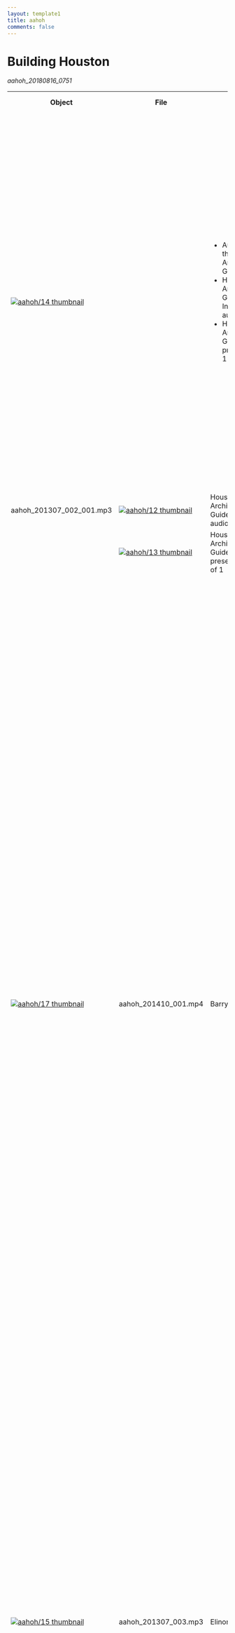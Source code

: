 ```yaml
---
layout: template1
title: aahoh
comments: false
---
```


# Building Houston
_aahoh_20180816_0751_

<table>
<tr>
<th>Object</th>
<th>File</th>
<th>Title</th>
<th>Alternate Title</th>
<th>Series Title</th>
<th>Creator</th>
<th>Contributor</th>
<th>Publisher</th>
<th>Date</th>
<th>Language</th>
<th>Description</th>
<th>Subject</th>
<th>Place</th>
<th>Time Period</th>
<th>Genre</th>
<th>Format</th>
<th>Type</th>
<th>Extent</th>
<th>Collection</th>
<th>Identifier</th>
<th>ArchivesSpace URI</th>
<th>Donor</th>
<th>Rights</th>
<th>Access Rights</th>
<th>Note</th>
</tr>
<tr>
<td><a href="http://digital.lib.uh.edu/collection/aahoh/item/14"><img src="http://digital.lib.uh.edu/contentdm/image/thumbnail/aahoh/14" alt="aahoh/14 thumbnail" /></a></td>
<td></td>
<td>
<ul>
<li>Authors of the Houston Architectural Guide</li>
<li>Houston Architecural Guide Interview audio, 1 of 1</li>
<li>Houston Architecture Guide presentation, 1 of 1</li>
</ul>
</td>
<td style="background-color: #e6e6e6"></td>
<td style="background-color: #e6e6e6"></td>
<td>
<ul>
<li>Fox, Stephen, 1950-</li>
<li>Moorhead, Gerald</li>
<li>Bradley, Barrie Scardino, 1945-</li>
<li>AIAH Houston</li>
<li>Minor, Craig</li>
<li>Bienvenue, Rusty</li>
</ul>
</td>
<td style="background-color: #e6e6e6"></td>
<td style="background-color: #e6e6e6"></td>
<td>2013-06-14</td>
<td>eng</td>
<td>AIA Houston's Executive Director Rusty Bienvenue hosts a conversation followed by a question and answer with the principal authors involved in publishing the 3rd Edition of the Houston Architectural Guide.</td>
<td>
<ul>
<li>Editing</li>
<li>Library materials--Digitization</li>
<li>Bookbinding</li>
<li>Photographs</li>
<li>Maps</li>
<li>Tours</li>
<li>Buildings--Texas</li>
<li>Buildings--England</li>
<li>History--Sources</li>
<li>Architectural guide mobile application</li>
<li>Missions of Espada, San Antonio</li>
<li>Research methods</li>
<li>Papademetriou, Peter C.</li>
<li>Society of Architectural Historians</li>
<li>Pevsner, Nikolaus, 1902-1983</li>
<li>Fox, Stephen, 1950-</li>
<li>Moorhead, Gerald</li>
<li>Bradley, Barrie Scardino, 1945-</li>
<li>Minor, Craig</li>
<li>Bienvenue, Rusty</li>
<li>Tempietto Zeni</li>
</ul>
</td>
<td style="background-color: #e6e6e6"></td>
<td style="background-color: #e6e6e6"></td>
<td>
<ul>
<li>interviews</li>
<li>presentation copies</li>
<li>interviews</li>
<li>presentation copies</li>
</ul>
</td>
<td style="background-color: #e6e6e6"></td>
<td>
<ul>
<li>Sound</li>
<li>Image</li>
<li>Sound</li>
<li>Image</li>
</ul>
</td>
<td style="background-color: #e6e6e6"></td>
<td>
<ul>
<li>William R. Jenkins Architecture and Art Library</li>
<li>Building Houston, An Oral History Project</li>
</ul>
</td>
<td>Authors_20130508</td>
<td style="background-color: #e6e6e6"></td>
<td style="background-color: #e6e6e6"></td>
<td>Educational use only, no other permissions given. Copyright to this resource is held by the content creator, author, artist or other entity, and is provided here for educational purposes only. It may not be reproduced or distributed in any format without written permission of the copyright owner. For more information please see UH Digital Library Fair Use policy on the UH Digital Library About page.</td>
<td style="background-color: #e6e6e6"></td>
<td style="background-color: #e6e6e6"></td>
</tr>
<tr>
<td>aahoh_201307_002_001.mp3</td>
<td><a href="http://digital.lib.uh.edu/collection/aahoh/item/14/show/12"><img src="http://digital.lib.uh.edu/contentdm/image/thumbnail/aahoh/12" alt="aahoh/12 thumbnail" /></a></td>
<td>Houston Architecural Guide Interview audio, 1 of 1</td>
<td style="background-color: #e6e6e6"></td>
<td style="background-color: #e6e6e6"></td>
<td style="background-color: #e6e6e6"></td>
<td style="background-color: #e6e6e6"></td>
<td style="background-color: #e6e6e6"></td>
<td style="background-color: #e6e6e6"></td>
<td style="background-color: #e6e6e6"></td>
<td style="background-color: #e6e6e6"></td>
<td style="background-color: #e6e6e6"></td>
<td style="background-color: #e6e6e6"></td>
<td style="background-color: #e6e6e6"></td>
<td>interviews</td>
<td style="background-color: #e6e6e6"></td>
<td>Sound</td>
<td style="background-color: #e6e6e6"></td>
<td style="background-color: #e6e6e6"></td>
<td style="background-color: #e6e6e6"></td>
<td style="background-color: #e6e6e6"></td>
<td style="background-color: #e6e6e6"></td>
<td style="background-color: #e6e6e6"></td>
<td style="background-color: #e6e6e6"></td>
<td style="background-color: #e6e6e6"></td>
</tr>
<tr>
<td></td>
<td><a href="http://digital.lib.uh.edu/collection/aahoh/item/14/show/13"><img src="http://digital.lib.uh.edu/contentdm/image/thumbnail/aahoh/13" alt="aahoh/13 thumbnail" /></a></td>
<td>Houston Architecture Guide presentation, 1 of 1</td>
<td style="background-color: #e6e6e6"></td>
<td style="background-color: #e6e6e6"></td>
<td style="background-color: #e6e6e6"></td>
<td style="background-color: #e6e6e6"></td>
<td style="background-color: #e6e6e6"></td>
<td style="background-color: #e6e6e6"></td>
<td style="background-color: #e6e6e6"></td>
<td style="background-color: #e6e6e6"></td>
<td style="background-color: #e6e6e6"></td>
<td style="background-color: #e6e6e6"></td>
<td style="background-color: #e6e6e6"></td>
<td>presentation copies</td>
<td style="background-color: #e6e6e6"></td>
<td>Image</td>
<td style="background-color: #e6e6e6"></td>
<td style="background-color: #e6e6e6"></td>
<td style="background-color: #e6e6e6"></td>
<td style="background-color: #e6e6e6"></td>
<td style="background-color: #e6e6e6"></td>
<td style="background-color: #e6e6e6"></td>
<td style="background-color: #e6e6e6"></td>
<td style="background-color: #e6e6e6"></td>
</tr>
<tr>
<td><a href="http://digital.lib.uh.edu/collection/aahoh/item/17"><img src="http://digital.lib.uh.edu/contentdm/image/thumbnail/aahoh/17" alt="aahoh/17 thumbnail" /></a></td>
<td>aahoh_201410_001.mp4</td>
<td>Barry Moore</td>
<td style="background-color: #e6e6e6"></td>
<td style="background-color: #e6e6e6"></td>
<td>
<ul>
<li>Moore, Barry, F.A.I.A.</li>
<li>Homeyer, Paul</li>
<li>AIAH Houston</li>
</ul>
</td>
<td style="background-color: #e6e6e6"></td>
<td style="background-color: #e6e6e6"></td>
<td>2014-07-04</td>
<td>eng</td>
<td>Paul Homeyer interviews Barry Moore, who discusses his career in Houston and his father, Harvin Moore.</td>
<td>
<ul>
<li>Historic preservation</li>
<li>Architecture</li>
<li>Kellum-Noble house</li>
<li>Rice Memorial Chapel</li>
<li>Education</li>
<li>Teaching</li>
<li>Moores School of Music Building</li>
<li>Hardcopy</li>
<li>InnerView Magazine</li>
<li>Houston Press</li>
<li>Houson Chronicle</li>
<li>The Orange Show</li>
<li>KIPP Public Charter Schools</li>
<li>Julia Ideson Building</li>
<li>Architecture Center</li>
<li>Houston Metropolitan Research Center</li>
<li>Moore, Harvin C., 1905-</li>
<li>Rice University. School of Architecture</li>
<li>Harris County Heritage Society</li>
<li>American Institute of Architecture</li>
<li>Peterson, Charles E. (Charles Emil), 1906-2004</li>
<li>Reeves, F. Blair, 1922-</li>
<li>Historic American Building Survey (San Francisco, Calif.)</li>
<li>Briscoe, Birdsall</li>
<li>Staub, John F., 1892-1981</li>
<li>Kamrath, Karl, 1911-1988</li>
<li>Mackie, Frederick J.</li>
<li>Rice University</li>
<li>Space Center Houston: University of Pennsylvania</li>
<li>University of California, Berkeley</li>
<li>Eckbo, Garrett</li>
<li>Barnstone, Howard</li>
<li>High School for the Performing and Visual Arts (Houston, Tex.)</li>
<li>Moores Opera Center</li>
<li>Mod, Anna</li>
<li>University of Texas Medical Branch at Galveston</li>
<li>Woodcock, David G.</li>
<li>Interior Design Association</li>
<li>Becnel, Veronica Nia Dorian (1949-1990)</li>
<li>Lloyd, Hermon</li>
<li>Lloyd & Morgan</li>
<li>Golemon, Albert</li>
<li>Barry Moore Architects</li>
<li>Denny Ray and Wines Associates</li>
<li>Ray and Hollington Architects: Denny, Ruth</li>
<li>Cavitt McKnight Weymouth Inc.</li>
<li>Cullen Performance Hall</li>
<li>Pleas Doyle Associates</li>
<li>The Mathes Group</li>
<li>Kreymer, Karol</li>
<li>Rose, Howard</li>
<li>Jennings, Richard</li>
<li>Sikes Jennings Kelly & Brewer</li>
<li>Crawford, Sam</li>
<li>Moore, Chris</li>
<li>Ortiz, Ruth</li>
<li>Furr, Jim</li>
<li>Jenninges, Sikesl Brewer, Ben</li>
</ul>
</td>
<td>
<ul>
<li>The Woodlands, Texas</li>
<li>Houston, Texas</li>
<li>Japan</li>
</ul>
</td>
<td style="background-color: #e6e6e6"></td>
<td>interviews</td>
<td style="background-color: #e6e6e6"></td>
<td>Moving Image</td>
<td style="background-color: #e6e6e6"></td>
<td>
<ul>
<li>William R. Jenkins Architecture and Art Library</li>
<li>Building Houston, An Oral History Project</li>
</ul>
</td>
<td>aahoh_201410_001</td>
<td style="background-color: #e6e6e6"></td>
<td style="background-color: #e6e6e6"></td>
<td>Educational use only, no other permissions given. Copyright to this resource is held by the content creator, author, artist or other entity, and is provided here for educational purposes only. It may not be reproduced or distributed in any format without written permission of the copyright owner. For more information please see UH Digital Library Fair Use policy on the UH Digital Library About page.</td>
<td style="background-color: #e6e6e6"></td>
<td style="background-color: #e6e6e6"></td>
</tr>
<tr>
<td><a href="http://digital.lib.uh.edu/collection/aahoh/item/15"><img src="http://digital.lib.uh.edu/contentdm/image/thumbnail/aahoh/15" alt="aahoh/15 thumbnail" /></a></td>
<td>aahoh_201307_003.mp3</td>
<td>Elinor Evans</td>
<td style="background-color: #e6e6e6"></td>
<td style="background-color: #e6e6e6"></td>
<td>
<ul>
<li>Samuels, Danny M., 1947-</li>
<li>Essinger, Catherine</li>
<li>AIAH Houston</li>
<li>Evans, Elinor</li>
</ul>
</td>
<td style="background-color: #e6e6e6"></td>
<td style="background-color: #e6e6e6"></td>
<td>2013-06-20</td>
<td>eng</td>
<td>Former Rice student Danny Sammuels interviews Elinor Evans. Evans discusses her background, teaching career, classroom technique and influences as well as her parallel career as an artist.</td>
<td>
<ul>
<li>Architecture</li>
<li>Teaching</li>
<li>Classroom management</li>
<li>Oklahoma State University</li>
<li>Chouinard Art Institute (Los Angeles, Calif.)</li>
<li>University of Illinois at Urbana-Champaign</li>
<li>Rice University</li>
<li>Caudill, William</li>
<li>Yale University</li>
<li>Albers, Josef</li>
<li>Kahn, Louis I., 1901-1974</li>
<li>Johnson, Philip, 1906-2005</li>
<li>Schorre, Charles</li>
<li>Barnstone, Howard</li>
<li>Cimarron Valley Ranch, Oklahoma</li>
<li>Glass House</li>
<li>Evans, Elinor</li>
</ul>
</td>
<td>Bartlesville, Oklahoma</td>
<td style="background-color: #e6e6e6"></td>
<td>interviews</td>
<td style="background-color: #e6e6e6"></td>
<td>Sound</td>
<td style="background-color: #e6e6e6"></td>
<td>
<ul>
<li>William R. Jenkins Architecture and Art Library</li>
<li>Building Houston, An Oral History Project</li>
</ul>
</td>
<td>Evans_20130620</td>
<td style="background-color: #e6e6e6"></td>
<td style="background-color: #e6e6e6"></td>
<td>Educational use only, no other permissions given. Copyright to this resource is held by the content creator, author, artist or other entity, and is provided here for educational purposes only. It may not be reproduced or distributed in any format without written permission of the copyright owner. For more information please see UH Digital Library Fair Use policy on the UH Digital Library About page.</td>
<td style="background-color: #e6e6e6"></td>
<td style="background-color: #e6e6e6"></td>
</tr>
<tr>
<td><a href="http://digital.lib.uh.edu/collection/aahoh/item/5"><img src="http://digital.lib.uh.edu/contentdm/image/thumbnail/aahoh/5" alt="aahoh/5 thumbnail" /></a></td>
<td></td>
<td>
<ul>
<li>Eugene Aubry</li>
<li>Aubry audio, 1 of 2</li>
<li>Aubry audio, 2 of 2</li>
</ul>
</td>
<td style="background-color: #e6e6e6"></td>
<td style="background-color: #e6e6e6"></td>
<td>
<ul>
<li>Aubry, Eugene, 1935-</li>
<li>Essinger, Catherine</li>
<li>AIAH Houston</li>
</ul>
</td>
<td style="background-color: #e6e6e6"></td>
<td style="background-color: #e6e6e6"></td>
<td>2012-10-30</td>
<td>eng</td>
<td>Eugene Aubry interviewed by Catherine Essinger.  Aubry discusses his influences growing up in Galveston, his architectural practice, a partnership with S. I. Morris and with Howard Barnstone, and select projects.</td>
<td>
<ul>
<li>Architecture</li>
<li>Architectural firms</li>
<li>Tin houses</li>
<li>Tin movement</li>
<li>Aubry, Eugene, 1935-</li>
<li>Essinger, Catherine</li>
<li>Rothko Chapel (Houston, Tex.)</li>
<li>Transco Tower (Houston, Tex.)</li>
<li>Clayton, Nick</li>
<li>University of Houston</li>
<li>Barnstone, Howard</li>
<li>Menil, John de</li>
<li>Menil, Dominique de</li>
<li>Morris, S. I.</li>
<li>Rice University. Media Center</li>
<li>Pei, I. M., 1917-</li>
<li>Colaco, Joseph P.</li>
<li>Mashburn, Joe</li>
<li>Cartier-Bresson, Henri, 1908-2004</li>
<li>Stoller, Ezra</li>
<li>Swan, Simone</li>
<li>Gehry, Frank O., 1929-</li>
<li>Johnson, Philip, 1906-2005</li>
<li>Rice University</li>
<li>Contemporary Arts Museum</li>
<li>Burgee, John, 1933-</li>
<li>Wortham Theater Center</li>
<li>Glassell School of Art</li>
<li>Barbara Fendrick Gallery</li>
<li>Paley, Albert</li>
<li>Holmes, Ann</li>
<li>Nevelson, Louise, 1899-1988</li>
<li>Ball High School, Galveston, Texas</li>
<li>Zwiener, Charles</li>
<li>Keeland, Burdette</li>
<li>Palmer, Don</li>
<li>Rosenburg, Adrian</li>
<li>Bolton, Preston</li>
<li>Neuhaus, Hugo</li>
<li>Manley, John</li>
<li>de Menil house</li>
<li>Bellows, Warren</li>
<li>Rice University Art Barn</li>
<li>Garrett, Pete Ed</li>
<li>Harris Co. Center for the Retarded</li>
<li>Denny Kempner House</li>
<li>Vassar Place Apartments</li>
<li>Roy Avenue Townhouses</li>
<li>Awty International School</li>
<li>Central Public Library</li>
<li>Hennington, David M.</li>
<li>Walsh, Sally</li>
<li>Julia B. Ideson Library</li>
<li>Claes Oldenburg Geometric Mouse</li>
<li>Columbia Central Library</li>
<li>Selby (Florida) Library</li>
<li>Jenkins, William (Bill)</li>
<li>Adler, Gail F.</li>
<li>Adler, Louis</li>
<li>Masterson, Harry</li>
<li>Wortham, Rusty Cizik, Robert (Bob)</li>
<li>Esperson Building</li>
<li>Daniels, Myra Janco</li>
<li>Naples Philharmonic Center for the Arts</li>
<li>Artis-Naples</li>
</ul>
</td>
<td>Galveston, Texas</td>
<td style="background-color: #e6e6e6"></td>
<td>interviews</td>
<td style="background-color: #e6e6e6"></td>
<td>Sound</td>
<td style="background-color: #e6e6e6"></td>
<td>
<ul>
<li>William R. Jenkins Architecture and Art Library</li>
<li>Building Houston, An Oral History Project</li>
</ul>
</td>
<td>Aubry_20131030</td>
<td style="background-color: #e6e6e6"></td>
<td style="background-color: #e6e6e6"></td>
<td>Educational use only, no other permissions given. Copyright to this resource is held by the content creator, author, artist or other entity, and is provided here for educational purposes only. It may not be reproduced or distributed in any format without written permission of the copyright owner. For more information please see UH Digital Library Fair Use policy on the UH Digital Library About page.</td>
<td style="background-color: #e6e6e6"></td>
<td style="background-color: #e6e6e6"></td>
</tr>
<tr>
<td>aahoh_201307_008_001.mp3</td>
<td><a href="http://digital.lib.uh.edu/collection/aahoh/item/5/show/3"><img src="http://digital.lib.uh.edu/contentdm/image/thumbnail/aahoh/3" alt="aahoh/3 thumbnail" /></a></td>
<td>Aubry audio, 1 of 2</td>
<td style="background-color: #e6e6e6"></td>
<td style="background-color: #e6e6e6"></td>
<td style="background-color: #e6e6e6"></td>
<td style="background-color: #e6e6e6"></td>
<td style="background-color: #e6e6e6"></td>
<td style="background-color: #e6e6e6"></td>
<td style="background-color: #e6e6e6"></td>
<td style="background-color: #e6e6e6"></td>
<td style="background-color: #e6e6e6"></td>
<td style="background-color: #e6e6e6"></td>
<td style="background-color: #e6e6e6"></td>
<td style="background-color: #e6e6e6"></td>
<td style="background-color: #e6e6e6"></td>
<td style="background-color: #e6e6e6"></td>
<td style="background-color: #e6e6e6"></td>
<td style="background-color: #e6e6e6"></td>
<td style="background-color: #e6e6e6"></td>
<td style="background-color: #e6e6e6"></td>
<td style="background-color: #e6e6e6"></td>
<td style="background-color: #e6e6e6"></td>
<td style="background-color: #e6e6e6"></td>
<td style="background-color: #e6e6e6"></td>
</tr>
<tr>
<td>aahoh_201307_008_002.mp3</td>
<td><a href="http://digital.lib.uh.edu/collection/aahoh/item/5/show/4"><img src="http://digital.lib.uh.edu/contentdm/image/thumbnail/aahoh/4" alt="aahoh/4 thumbnail" /></a></td>
<td>Aubry audio, 2 of 2</td>
<td style="background-color: #e6e6e6"></td>
<td style="background-color: #e6e6e6"></td>
<td style="background-color: #e6e6e6"></td>
<td style="background-color: #e6e6e6"></td>
<td style="background-color: #e6e6e6"></td>
<td style="background-color: #e6e6e6"></td>
<td style="background-color: #e6e6e6"></td>
<td style="background-color: #e6e6e6"></td>
<td style="background-color: #e6e6e6"></td>
<td style="background-color: #e6e6e6"></td>
<td style="background-color: #e6e6e6"></td>
<td style="background-color: #e6e6e6"></td>
<td style="background-color: #e6e6e6"></td>
<td style="background-color: #e6e6e6"></td>
<td style="background-color: #e6e6e6"></td>
<td style="background-color: #e6e6e6"></td>
<td style="background-color: #e6e6e6"></td>
<td style="background-color: #e6e6e6"></td>
<td style="background-color: #e6e6e6"></td>
<td style="background-color: #e6e6e6"></td>
<td style="background-color: #e6e6e6"></td>
<td style="background-color: #e6e6e6"></td>
</tr>
<tr>
<th>Object</th>
<th>File</th>
<th>Title</th>
<th>Alternate Title</th>
<th>Series Title</th>
<th>Creator</th>
<th>Contributor</th>
<th>Publisher</th>
<th>Date</th>
<th>Language</th>
<th>Description</th>
<th>Subject</th>
<th>Place</th>
<th>Time Period</th>
<th>Genre</th>
<th>Format</th>
<th>Type</th>
<th>Extent</th>
<th>Collection</th>
<th>Identifier</th>
<th>ArchivesSpace URI</th>
<th>Donor</th>
<th>Rights</th>
<th>Access Rights</th>
<th>Note</th>
</tr>
<tr>
<td><a href="http://digital.lib.uh.edu/collection/aahoh/item/6"><img src="http://digital.lib.uh.edu/contentdm/image/thumbnail/aahoh/6" alt="aahoh/6 thumbnail" /></a></td>
<td>aahoh_201307_001.mp3</td>
<td>Gerald Hines</td>
<td style="background-color: #e6e6e6"></td>
<td style="background-color: #e6e6e6"></td>
<td>
<ul>
<li>Muñoz, Jorge</li>
<li>Hines, Gerald D.</li>
<li>AIAH Houston</li>
</ul>
</td>
<td style="background-color: #e6e6e6"></td>
<td style="background-color: #e6e6e6"></td>
<td>2013-05-01</td>
<td>eng</td>
<td>Gerald Hines interviewed by Jorge Muñoz, principal partner of Muñoz and Albin Architecture and Planning. Hines discusses his background as an engineer, his career as a developer, his work with leading architects, building materials and finishes, and select development projects.</td>
<td>
<ul>
<li>Architectural firms</li>
<li>Engineering--United States</li>
<li>Buildings--Texas</li>
<li>Architecture, Postmodern</li>
<li>Tour Hines (Paris, France)</li>
<li>Texas Engineering</li>
<li>Muñoz, Jorge</li>
<li>Hines, Gerald D.</li>
<li>Burns, Arthur</li>
<li>Rolfe, Walter, 1880-1944</li>
<li>Johnson, Philip, 1906-2005</li>
<li>Graham, Bruce, 1925-2010</li>
<li>Kerr, Baine, 1946-</li>
<li>Burgee, John, 1933-</li>
<li>Marcus, Stanley, 1905-2002</li>
<li>Obata, Gyo, 1923-</li>
<li>Hellmuth, Obata & Kassabaum</li>
<li>Marcus, Stanley, 1905-2002</li>
<li>Obata, Gyo, 1923-</li>
<li>Hellmuth, Obata & Kassabaum</li>
<li>Houston Galleria (Shopping center)</li>
<li>Transco Tower (Houston, Tex.)</li>
<li>Bowen, Jack (William Jackson), 1922-2011</li>
<li>Transco Energy Company</li>
<li>Hines, Laura</li>
<li>Skidmore, Owings & Merrill</li>
<li>Taylor, Harwood</li>
<li>Neuhas and Taylor</li>
<li>Hines, Jeff</li>
<li>Hines, Trevor</li>
<li>One Shell Plaza</li>
<li>Penzoil Tower</li>
<li>Post Oak Central</li>
<li>Waterwall</li>
<li>BG Group Place, Houston, Texas</li>
<li>CityCenterDC, Washington D.C.</li>
<li>EDF Tower, Paris, France</li>
</ul>
</td>
<td style="background-color: #e6e6e6"></td>
<td style="background-color: #e6e6e6"></td>
<td>interviews</td>
<td style="background-color: #e6e6e6"></td>
<td>Sound</td>
<td style="background-color: #e6e6e6"></td>
<td>
<ul>
<li>William R. Jenkins Architecture and Art Library</li>
<li>Building Houston, An Oral History Project</li>
</ul>
</td>
<td>Hines_20130422</td>
<td style="background-color: #e6e6e6"></td>
<td style="background-color: #e6e6e6"></td>
<td>Educational use only, no other permissions given. Copyright to this resource is held by the content creator, author, artist or other entity, and is provided here for educational purposes only. It may not be reproduced or distributed in any format without written permission of the copyright owner. For more information please see UH Digital Library Fair Use policy on the UH Digital Library About page.</td>
<td style="background-color: #e6e6e6"></td>
<td style="background-color: #e6e6e6"></td>
</tr>
<tr>
<td><a href="http://digital.lib.uh.edu/collection/aahoh/item/61"><img src="http://digital.lib.uh.edu/contentdm/image/thumbnail/aahoh/61" alt="aahoh/61 thumbnail" /></a></td>
<td></td>
<td>
<ul>
<li>Hermon Lloyd</li>
<li>Lloyd audio, 1 of 1</li>
<li>Lloyd transcript, 1 of 1</li>
</ul>
</td>
<td style="background-color: #e6e6e6"></td>
<td style="background-color: #e6e6e6"></td>
<td>
<ul>
<li>AIAH Houston</li>
<li>Rick, Robert</li>
</ul>
</td>
<td style="background-color: #e6e6e6"></td>
<td style="background-color: #e6e6e6"></td>
<td>1981-08-19</td>
<td>eng</td>
<td>Architect Hermon Lloyd discusses his life and career in Houston, TX. Hermon Lloyd interviewed by Robert Rick.</td>
<td>
<ul>
<li>Postmodernism</li>
<li>Rice University. School of Architecture</li>
<li>Watkin, William Ward, 1886-1952</li>
<li>Foley's (Firm)</li>
<li>Kinkaid School</li>
<li>Bowen, Alma</li>
<li>Hooten, Claude</li>
<li>Arrants, Edward B.</li>
<li>Brown, Charles Lowman</li>
<li>Harvin C. Moore & Hermon Lloyd (Firm)</li>
<li>Clifton Moore House (Lakeside Country Club building)</li>
<li>Eastern States Petroleum Company Refinery</li>
<li>Morgan, W.B.</li>
<li>Hermon Lloyd & W.B. Morgan (Firm)</li>
<li>Straus-Frank Company Building</li>
<li>Rice Stadium</li>
<li>Melrose Building</li>
<li>American General Building</li>
<li>Staus, William</li>
<li>Straus, Carol</li>
</ul>
</td>
<td>
<ul>
<li>Houston, Texas</li>
<li>Fairview Street (Houston, Tex.)</li>
<li>Montrose (Houston, Tex.)</li>
</ul>
</td>
<td style="background-color: #e6e6e6"></td>
<td>interviews</td>
<td style="background-color: #e6e6e6"></td>
<td>
<ul>
<li>Sound</li>
<li>Text</li>
</ul>
</td>
<td style="background-color: #e6e6e6"></td>
<td>
<ul>
<li>William R. Jenkins Architecture and Art Library</li>
<li>Building Houston, An Oral History Project</li>
</ul>
</td>
<td style="background-color: #e6e6e6"></td>
<td style="background-color: #e6e6e6"></td>
<td style="background-color: #e6e6e6"></td>
<td>Educational use only, no other permissions given. Copyright to this resource is held by the content creator, author, artist or other entity, and is provided here for educational purposes only. It may not be reproduced or distributed in any format without written permission of the copyright owner. For more information please see UH Digital Library Fair Use policy on the UH Digital Library About page.</td>
<td style="background-color: #e6e6e6"></td>
<td style="background-color: #e6e6e6"></td>
</tr>
<tr>
<td>aahoh_201703_002_001.mp3</td>
<td><a href="http://digital.lib.uh.edu/collection/aahoh/item/61/show/59"><img src="http://digital.lib.uh.edu/contentdm/image/thumbnail/aahoh/59" alt="aahoh/59 thumbnail" /></a></td>
<td>Lloyd audio, 1 of 1</td>
<td style="background-color: #e6e6e6"></td>
<td style="background-color: #e6e6e6"></td>
<td style="background-color: #e6e6e6"></td>
<td style="background-color: #e6e6e6"></td>
<td style="background-color: #e6e6e6"></td>
<td style="background-color: #e6e6e6"></td>
<td style="background-color: #e6e6e6"></td>
<td style="background-color: #e6e6e6"></td>
<td style="background-color: #e6e6e6"></td>
<td style="background-color: #e6e6e6"></td>
<td style="background-color: #e6e6e6"></td>
<td style="background-color: #e6e6e6"></td>
<td style="background-color: #e6e6e6"></td>
<td style="background-color: #e6e6e6"></td>
<td style="background-color: #e6e6e6"></td>
<td style="background-color: #e6e6e6"></td>
<td style="background-color: #e6e6e6"></td>
<td style="background-color: #e6e6e6"></td>
<td style="background-color: #e6e6e6"></td>
<td style="background-color: #e6e6e6"></td>
<td style="background-color: #e6e6e6"></td>
<td style="background-color: #e6e6e6"></td>
</tr>
<tr>
<td></td>
<td><a href="http://digital.lib.uh.edu/collection/aahoh/item/61/show/60"><img src="http://digital.lib.uh.edu/contentdm/image/thumbnail/aahoh/60" alt="aahoh/60 thumbnail" /></a></td>
<td>Lloyd transcript, 1 of 1</td>
<td style="background-color: #e6e6e6"></td>
<td style="background-color: #e6e6e6"></td>
<td style="background-color: #e6e6e6"></td>
<td style="background-color: #e6e6e6"></td>
<td style="background-color: #e6e6e6"></td>
<td style="background-color: #e6e6e6"></td>
<td style="background-color: #e6e6e6"></td>
<td style="background-color: #e6e6e6"></td>
<td style="background-color: #e6e6e6"></td>
<td style="background-color: #e6e6e6"></td>
<td style="background-color: #e6e6e6"></td>
<td style="background-color: #e6e6e6"></td>
<td style="background-color: #e6e6e6"></td>
<td style="background-color: #e6e6e6"></td>
<td style="background-color: #e6e6e6"></td>
<td style="background-color: #e6e6e6"></td>
<td style="background-color: #e6e6e6"></td>
<td style="background-color: #e6e6e6"></td>
<td style="background-color: #e6e6e6"></td>
<td style="background-color: #e6e6e6"></td>
<td style="background-color: #e6e6e6"></td>
<td style="background-color: #e6e6e6"></td>
</tr>
<tr>
<td><a href="http://digital.lib.uh.edu/collection/aahoh/item/16"><img src="http://digital.lib.uh.edu/contentdm/image/thumbnail/aahoh/16" alt="aahoh/16 thumbnail" /></a></td>
<td>aahoh_201411_001.mp4</td>
<td>Joe Colaco</td>
<td style="background-color: #e6e6e6"></td>
<td style="background-color: #e6e6e6"></td>
<td>
<ul>
<li>Colaco, Joseph P.</li>
<li>Cantu, Jason</li>
<li>AIAH Houston</li>
</ul>
</td>
<td style="background-color: #e6e6e6"></td>
<td style="background-color: #e6e6e6"></td>
<td>2014-11-07</td>
<td>eng</td>
<td>Jason Cantu interviews Joe Colaco, who discusses his education, his work as a sctructural engineer, especially of high rise buildings, and his work as a full professor at the University of Houston College of Architecture.</td>
<td>
<ul>
<li>John Hancock Center (Chicago, Ill.)</li>
<li>Transportation</li>
<li>One Shell Plaza Building</li>
<li>Tube in tube construction</li>
<li>Penzoil Place</li>
<li>Texas Commerce Plaza</li>
<li>J. P. Morgan Chase Building</li>
<li>University of Illinois</li>
<li>Skidmore, Owings & Merrill</li>
<li>Hines, Gerald D.</li>
<li>Johnson, Philip, 1906-2005</li>
<li>University of Houston. College of Architecture</li>
<li>Illinois Institute of Technology. College of Architecture</li>
<li>Mies van der Rohe, Ludwig, 1886-1969</li>
<li>Pei, I. M., 1917-</li>
<li>Schnitzer, Kenneth L., 1929-</li>
<li>Crow, Trammell</li>
<li>Prudential Insurance Company of America</li>
<li>Khan, Faisal</li>
</ul>
</td>
<td>
<ul>
<li>Mumbai, India</li>
<li>Houston, Texas</li>
</ul>
</td>
<td style="background-color: #e6e6e6"></td>
<td>interviews</td>
<td style="background-color: #e6e6e6"></td>
<td>Moving Image</td>
<td style="background-color: #e6e6e6"></td>
<td>
<ul>
<li>William R. Jenkins Architecture and Art Library</li>
<li>Building Houston, An Oral History Project</li>
</ul>
</td>
<td>aahoh_201411_001</td>
<td style="background-color: #e6e6e6"></td>
<td style="background-color: #e6e6e6"></td>
<td>Educational use only, no other permissions given. Copyright to this resource is held by the content creator, author, artist or other entity, and is provided here for educational purposes only. It may not be reproduced or distributed in any format without written permission of the copyright owner. For more information please see UH Digital Library Fair Use policy on the UH Digital Library About page.</td>
<td style="background-color: #e6e6e6"></td>
<td style="background-color: #e6e6e6"></td>
</tr>
<tr>
<td><a href="http://digital.lib.uh.edu/collection/aahoh/item/23"><img src="http://digital.lib.uh.edu/contentdm/image/thumbnail/aahoh/23" alt="aahoh/23 thumbnail" /></a></td>
<td></td>
<td>
<ul>
<li>John F. Staub</li>
<li>Staub audio, 1 of 2</li>
<li>Staub audio, 2 of 2</li>
<li>Staub transcript, 1 of 1</li>
</ul>
</td>
<td style="background-color: #e6e6e6"></td>
<td style="background-color: #e6e6e6"></td>
<td>
<ul>
<li>Staub, John F., 1892-1981</li>
<li>AIAH Houston</li>
<li>Rick, Robert</li>
</ul>
</td>
<td style="background-color: #e6e6e6"></td>
<td style="background-color: #e6e6e6"></td>
<td style="background-color: #e6e6e6"></td>
<td>eng</td>
<td>John Staub discusses with Robert Rick  his influences  growing up, his architectural practice with a focus on his residential work and select comercial projects.</td>
<td>
<ul>
<li>Real estate investment</li>
<li>Cullen House (Houston, Tex.)</li>
<li>Crabb House (Houston, Tex.)</li>
<li>Farish House (Shadyside, Houston, Tex.)</li>
<li>Womack House (Shadyside, Houston, Tex.)</li>
<li>Neal House (Houston, Tex.)</li>
<li>Peterkin House (Houston, Tex.)</li>
<li>Vandenberge House (Victoria, Tex.)</li>
<li>Means House (Houston, Tex.)</li>
<li>Slick House (Terrell Hills, Tex.)</li>
<li>Dudley House (Houston, Tex.)</li>
<li>Welder House (Houston, Tex.)</li>
<li>Magnolia Hill (Olmos Park, Tex.)</li>
<li>The Architecture of John F. Staub</li>
<li>Federal Office Building and U.S. Courthouse (Houston, Tex.)</li>
<li>Mr. and Mrs. Jesse H. Jones Penthouse (Lamar Hotel, Houston, Tex.)</li>
<li>Moore, Harvin C., 1905-</li>
<li>Fondren Library</li>
<li>Texas Memorial Museum</li>
<li>Houston Country Club</li>
<li>Carter, Amon Giles, 1879-1955</li>
<li>Cullen, Hugh Roy, 1881-1957</li>
<li>Lindeberg, H. T. (Harrie Thomas), 1879-</li>
<li>Hamman, John, 1879-1966</li>
<li>Jones, Jesse H. (Jesse Holman), 1874-1956</li>
<li>Neal, J. Robert (James Robert), 1894-1939</li>
<li>Cret, Paul Philippe, 1876-1945</li>
<li>Urschel, Charles F., 1890-1970</li>
<li>Junior League of Houston</li>
<li>Briscoe, Birdsall Parmenas, 1876-1971</li>
<li>Thomas, Albert, 1898-1966</li>
<li>Hedrick, Wyatt Cephas, 1888-1964</li>
<li>Staub, Anna Cornelia Fanz</li>
<li>BarberMcMurry Architects (Knoxville, TN)</li>
<li>Rather, Thomas</li>
<li>Carter, Nenetta Wiess</li>
<li>Cullen, Lillie Cranz</li>
<li>Adler, Abraham M.</li>
<li>American Institute of Architects. Gulf State District</li>
<li>American Institute of Architects. Jury of Fellows</li>
<li>University of Texas at Austin. Architecture</li>
</ul>
</td>
<td>
<ul>
<li>Houston, Texas</li>
<li>Riverside Terrace</li>
<li>Shadyside, Houston, Tex.</li>
</ul>
</td>
<td style="background-color: #e6e6e6"></td>
<td>interviews</td>
<td style="background-color: #e6e6e6"></td>
<td>Sound</td>
<td style="background-color: #e6e6e6"></td>
<td>
<ul>
<li>William R. Jenkins Architecture and Art Library</li>
<li>Building Houston, An Oral History Project</li>
</ul>
</td>
<td style="background-color: #e6e6e6"></td>
<td style="background-color: #e6e6e6"></td>
<td style="background-color: #e6e6e6"></td>
<td>Educational use only, no other permissions given. Copyright to this resource is held by the content creator, author, artist or other entity, and is provided here for educational purposes only. It may not be reproduced or distributed in any format without written permission of the copyright owner. For more information please see UH Digital Library Fair Use policy on the UH Digital Library About page.</td>
<td style="background-color: #e6e6e6"></td>
<td style="background-color: #e6e6e6"></td>
</tr>
<tr>
<td>aahoh_201502_001_001.mp3</td>
<td><a href="http://digital.lib.uh.edu/collection/aahoh/item/23/show/21"><img src="http://digital.lib.uh.edu/contentdm/image/thumbnail/aahoh/21" alt="aahoh/21 thumbnail" /></a></td>
<td>Staub audio, 1 of 2</td>
<td style="background-color: #e6e6e6"></td>
<td style="background-color: #e6e6e6"></td>
<td style="background-color: #e6e6e6"></td>
<td style="background-color: #e6e6e6"></td>
<td style="background-color: #e6e6e6"></td>
<td style="background-color: #e6e6e6"></td>
<td style="background-color: #e6e6e6"></td>
<td style="background-color: #e6e6e6"></td>
<td style="background-color: #e6e6e6"></td>
<td style="background-color: #e6e6e6"></td>
<td style="background-color: #e6e6e6"></td>
<td style="background-color: #e6e6e6"></td>
<td style="background-color: #e6e6e6"></td>
<td style="background-color: #e6e6e6"></td>
<td style="background-color: #e6e6e6"></td>
<td style="background-color: #e6e6e6"></td>
<td style="background-color: #e6e6e6"></td>
<td style="background-color: #e6e6e6"></td>
<td style="background-color: #e6e6e6"></td>
<td style="background-color: #e6e6e6"></td>
<td style="background-color: #e6e6e6"></td>
<td style="background-color: #e6e6e6"></td>
</tr>
<tr>
<td>aahoh_201502_001_002.mp3</td>
<td><a href="http://digital.lib.uh.edu/collection/aahoh/item/23/show/22"><img src="http://digital.lib.uh.edu/contentdm/image/thumbnail/aahoh/22" alt="aahoh/22 thumbnail" /></a></td>
<td>Staub audio, 2 of 2</td>
<td style="background-color: #e6e6e6"></td>
<td style="background-color: #e6e6e6"></td>
<td style="background-color: #e6e6e6"></td>
<td style="background-color: #e6e6e6"></td>
<td style="background-color: #e6e6e6"></td>
<td style="background-color: #e6e6e6"></td>
<td style="background-color: #e6e6e6"></td>
<td style="background-color: #e6e6e6"></td>
<td style="background-color: #e6e6e6"></td>
<td style="background-color: #e6e6e6"></td>
<td style="background-color: #e6e6e6"></td>
<td style="background-color: #e6e6e6"></td>
<td style="background-color: #e6e6e6"></td>
<td style="background-color: #e6e6e6"></td>
<td style="background-color: #e6e6e6"></td>
<td style="background-color: #e6e6e6"></td>
<td style="background-color: #e6e6e6"></td>
<td style="background-color: #e6e6e6"></td>
<td style="background-color: #e6e6e6"></td>
<td style="background-color: #e6e6e6"></td>
<td style="background-color: #e6e6e6"></td>
<td style="background-color: #e6e6e6"></td>
</tr>
<tr>
<td></td>
<td><a href="http://digital.lib.uh.edu/collection/aahoh/item/23/show/64"><img src="http://digital.lib.uh.edu/contentdm/image/thumbnail/aahoh/64" alt="aahoh/64 thumbnail" /></a></td>
<td>Staub transcript, 1 of 1</td>
<td style="background-color: #e6e6e6"></td>
<td style="background-color: #e6e6e6"></td>
<td style="background-color: #e6e6e6"></td>
<td style="background-color: #e6e6e6"></td>
<td style="background-color: #e6e6e6"></td>
<td style="background-color: #e6e6e6"></td>
<td style="background-color: #e6e6e6"></td>
<td style="background-color: #e6e6e6"></td>
<td style="background-color: #e6e6e6"></td>
<td style="background-color: #e6e6e6"></td>
<td style="background-color: #e6e6e6"></td>
<td style="background-color: #e6e6e6"></td>
<td style="background-color: #e6e6e6"></td>
<td style="background-color: #e6e6e6"></td>
<td style="background-color: #e6e6e6"></td>
<td style="background-color: #e6e6e6"></td>
<td style="background-color: #e6e6e6"></td>
<td style="background-color: #e6e6e6"></td>
<td style="background-color: #e6e6e6"></td>
<td style="background-color: #e6e6e6"></td>
<td style="background-color: #e6e6e6"></td>
<td style="background-color: #e6e6e6"></td>
</tr>
<tr>
<td><a href="http://digital.lib.uh.edu/collection/aahoh/item/24"><img src="http://digital.lib.uh.edu/contentdm/image/thumbnail/aahoh/24" alt="aahoh/24 thumbnail" /></a></td>
<td>aahoh_201512_002.mp4</td>
<td>John Paukune</td>
<td style="background-color: #e6e6e6"></td>
<td style="background-color: #e6e6e6"></td>
<td>
<ul>
<li>Paukune, John</li>
<li>Goelzer, Kerry</li>
</ul>
</td>
<td style="background-color: #e6e6e6"></td>
<td style="background-color: #e6e6e6"></td>
<td>2015-06-26</td>
<td>eng</td>
<td>John Paukune discusses with Kerry Goelzer his architectural career, with major emphasis on the construction of the Astrodome.</td>
<td>
<ul>
<li>Astrodome (Houston, Tex.)</li>
<li>Structural design</li>
<li>Tellurometer</li>
<li>Ventilation</li>
<li>Shea Stadium (New York, N.Y.)</li>
<li>Daylighting</li>
<li>Synthetic sporting surfaces</li>
<li>Architectural acoustics</li>
<li>Construction industry--Management</li>
<li>Wilson Morris Crain and Anderson (Firm)</li>
<li>Hermon Lloyd & W.B. Morgan</li>
<li>The Astrodome: Building an American Spectacle</li>
<li>Moore, Walter P.</li>
<li>Rice University. School of Architecture</li>
<li>Hofheinz, Roy, 1912-1982</li>
<li>Houston Astros (Baseball team)</li>
<li>Houston Lighting & Power Company</li>
<li>Colaco, Joseph P.</li>
<li>Smith, Tal</li>
<li>Hedrick, Wyatt Cephas</li>
<li>Anderson, Ralph Alexander, Jr., 1923-1990</li>
<li>Paukune, John</li>
<li>Morris, S.I.</li>
<li>Wilson, F. Talbot</li>
<li>Crain, Bluford Walter, Jr.</li>
<li>Jones, Arthur Evans</li>
<li>Minchew, Robert J.</li>
<li>Naman, I.A.</li>
<li>George, Eugene</li>
</ul>
</td>
<td style="background-color: #e6e6e6"></td>
<td style="background-color: #e6e6e6"></td>
<td>interviews</td>
<td style="background-color: #e6e6e6"></td>
<td>Moving Image</td>
<td style="background-color: #e6e6e6"></td>
<td>
<ul>
<li>William R. Jenkins Architecture and Art Library</li>
<li>Building Houston, An Oral History Project</li>
</ul>
</td>
<td style="background-color: #e6e6e6"></td>
<td style="background-color: #e6e6e6"></td>
<td style="background-color: #e6e6e6"></td>
<td>Educational use only, no other permissions given. Copyright to this resource is held by the content creator, author, artist or other entity, and is provided here for educational purposes only. It may not be reproduced or distributed in any format without written permission of the copyright owner. For more information please see UH Digital Library Fair Use policy on the UH Digital Library About page.</td>
<td style="background-color: #e6e6e6"></td>
<td style="background-color: #e6e6e6"></td>
</tr>
<tr>
<th>Object</th>
<th>File</th>
<th>Title</th>
<th>Alternate Title</th>
<th>Series Title</th>
<th>Creator</th>
<th>Contributor</th>
<th>Publisher</th>
<th>Date</th>
<th>Language</th>
<th>Description</th>
<th>Subject</th>
<th>Place</th>
<th>Time Period</th>
<th>Genre</th>
<th>Format</th>
<th>Type</th>
<th>Extent</th>
<th>Collection</th>
<th>Identifier</th>
<th>ArchivesSpace URI</th>
<th>Donor</th>
<th>Rights</th>
<th>Access Rights</th>
<th>Note</th>
</tr>
<tr>
<td><a href="http://digital.lib.uh.edu/collection/aahoh/item/2"><img src="http://digital.lib.uh.edu/contentdm/image/thumbnail/aahoh/2" alt="aahoh/2 thumbnail" /></a></td>
<td></td>
<td>
<ul>
<li>John Zemanek</li>
<li>Zemanek audio, 1 of 2</li>
<li>Zemanek audio, 2 of 2</li>
</ul>
</td>
<td style="background-color: #e6e6e6"></td>
<td style="background-color: #e6e6e6"></td>
<td>
<ul>
<li>Zemanek, John</li>
<li>Peters, Patrick</li>
<li>Essinger, Catherine</li>
<li>AIAH Houston</li>
</ul>
</td>
<td style="background-color: #e6e6e6"></td>
<td style="background-color: #e6e6e6"></td>
<td>2013-05-20</td>
<td>eng</td>
<td>
<ul>
<li>John Zemanek interviewed by Patrick Peters and Catherine Essinger. Zemanek discusses his background. He mentions his residences at Pierce and Pierce</li>
<li>1723 Colquitt Street.</li>
<li>1117 Peden Street</li>
<li>and the corner of Bomar and Van Buren Street.</li>
</ul>
</td>
<td>
<ul>
<li>Architecture</li>
<li>Buildings--Texas</li>
<li>World War, 1939-1945</li>
<li>Korean War, 1950-1953</li>
<li>Astrodome (Houston, Tex.)</li>
<li>Architectural firms</li>
<li>Lend-Lease Act</li>
<li>Texas Society of Architects Award</li>
<li>Foley's Department Store Building, 1110 Main Street, Houston, Texas</li>
<li>Houston Lighting and Power Building</li>
<li>Progressive Architecture Magazine</li>
<li>Three H Service Center</li>
<li>Bordersville Center</li>
<li>Hope Youth Center</li>
<li>Design with Climate</li>
<li>Texas A & M University</li>
<li>University of Texas</li>
<li>Harvard University</li>
<li>Raymond, Antonin, 1888-1976</li>
<li>Perkins, G. Holmes (George Holmes)</li>
<li>Franzheim, Kenneth, 1890-1959</li>
<li>University of Houston</li>
<li>Wright, Frank Lloyd, 1867-1959</li>
<li>Caudill, William Wayne</li>
<li>Olgyay, Victor, 1910-</li>
<li>Zemanek, John</li>
<li>Peters, Patrick</li>
<li>Essinger, Catherine</li>
<li>Hermon Lloyd and W. B. Morgan</li>
<li>Buxton, Fred</li>
<li>Wilson, Morris, and Crane</li>
</ul>
</td>
<td>Karachi, Pakistan</td>
<td style="background-color: #e6e6e6"></td>
<td>interviews</td>
<td style="background-color: #e6e6e6"></td>
<td>Sound</td>
<td style="background-color: #e6e6e6"></td>
<td>
<ul>
<li>William R. Jenkins Architecture and Art Library</li>
<li>Building Houston, An Oral History Project</li>
</ul>
</td>
<td>Zemanek_20130520</td>
<td style="background-color: #e6e6e6"></td>
<td style="background-color: #e6e6e6"></td>
<td>Educational use only, no other permissions given. Copyright to this resource is held by the content creator, author, artist or other entity, and is provided here for educational purposes only. It may not be reproduced or distributed in any format without written permission of the copyright owner. For more information please see UH Digital Library Fair Use policy on the UH Digital Library About page.</td>
<td style="background-color: #e6e6e6"></td>
<td style="background-color: #e6e6e6"></td>
</tr>
<tr>
<td>aahoh_201307_004_001.mp3</td>
<td><a href="http://digital.lib.uh.edu/collection/aahoh/item/2/show/0"><img src="http://digital.lib.uh.edu/contentdm/image/thumbnail/aahoh/0" alt="aahoh/0 thumbnail" /></a></td>
<td>Zemanek audio, 1 of 2</td>
<td style="background-color: #e6e6e6"></td>
<td style="background-color: #e6e6e6"></td>
<td style="background-color: #e6e6e6"></td>
<td style="background-color: #e6e6e6"></td>
<td style="background-color: #e6e6e6"></td>
<td style="background-color: #e6e6e6"></td>
<td style="background-color: #e6e6e6"></td>
<td style="background-color: #e6e6e6"></td>
<td style="background-color: #e6e6e6"></td>
<td style="background-color: #e6e6e6"></td>
<td style="background-color: #e6e6e6"></td>
<td style="background-color: #e6e6e6"></td>
<td style="background-color: #e6e6e6"></td>
<td style="background-color: #e6e6e6"></td>
<td style="background-color: #e6e6e6"></td>
<td style="background-color: #e6e6e6"></td>
<td style="background-color: #e6e6e6"></td>
<td style="background-color: #e6e6e6"></td>
<td style="background-color: #e6e6e6"></td>
<td style="background-color: #e6e6e6"></td>
<td style="background-color: #e6e6e6"></td>
<td style="background-color: #e6e6e6"></td>
</tr>
<tr>
<td>aahoh_201307_004_002.mp3</td>
<td><a href="http://digital.lib.uh.edu/collection/aahoh/item/2/show/1"><img src="http://digital.lib.uh.edu/contentdm/image/thumbnail/aahoh/1" alt="aahoh/1 thumbnail" /></a></td>
<td>Zemanek audio, 2 of 2</td>
<td style="background-color: #e6e6e6"></td>
<td style="background-color: #e6e6e6"></td>
<td style="background-color: #e6e6e6"></td>
<td style="background-color: #e6e6e6"></td>
<td style="background-color: #e6e6e6"></td>
<td style="background-color: #e6e6e6"></td>
<td style="background-color: #e6e6e6"></td>
<td style="background-color: #e6e6e6"></td>
<td style="background-color: #e6e6e6"></td>
<td style="background-color: #e6e6e6"></td>
<td style="background-color: #e6e6e6"></td>
<td style="background-color: #e6e6e6"></td>
<td style="background-color: #e6e6e6"></td>
<td style="background-color: #e6e6e6"></td>
<td style="background-color: #e6e6e6"></td>
<td style="background-color: #e6e6e6"></td>
<td style="background-color: #e6e6e6"></td>
<td style="background-color: #e6e6e6"></td>
<td style="background-color: #e6e6e6"></td>
<td style="background-color: #e6e6e6"></td>
<td style="background-color: #e6e6e6"></td>
<td style="background-color: #e6e6e6"></td>
</tr>
<tr>
<td><a href="http://digital.lib.uh.edu/collection/aahoh/item/26"><img src="http://digital.lib.uh.edu/contentdm/image/thumbnail/aahoh/26" alt="aahoh/26 thumbnail" /></a></td>
<td>aahoh_201512_002.mp4</td>
<td>Joseph Mashburn</td>
<td style="background-color: #e6e6e6"></td>
<td style="background-color: #e6e6e6"></td>
<td>
<ul>
<li>Mashburn, Joe</li>
<li>Mod, Anna</li>
</ul>
</td>
<td style="background-color: #e6e6e6"></td>
<td style="background-color: #e6e6e6"></td>
<td>2015-06-25</td>
<td>eng</td>
<td>Joseph Mashburn discusses with Anna Mod his background, personal interests, professional practice and teaching.</td>
<td>
<ul>
<li>Student movements</li>
<li>Glass House (New Canaan, Conn.)</li>
<li>Architecture -- Study and teaching</li>
<li>Design</li>
<li>Career development</li>
<li>Architectural practice</li>
<li>Architecture -- Europe</li>
<li>Building X (University of Houston)</li>
<li>University of Houston.  College of Architecture. Honors Studio</li>
<li>Texas A&M University.  College of Architecture.  Graduate Design Program</li>
<li>Architecture -- Australia</li>
<li>South Coast Group</li>
<li>Margaret Austin Center (Chappell Hill, Tex.)</li>
<li>Long Skinny House With A Kink In It (College Station, Tex.)</li>
<li>University of Houston.  College of Architecture Building</li>
<li>Blueprint Ball</li>
<li>University of Houston  College of Architecture Hall of Fame</li>
<li>50 from 50</li>
<li>Mashburn, Joe</li>
<li>University of Houston. College of Architecture</li>
<li>Zemanek, John</li>
<li>Barnstone, Howard</li>
<li>Barthelme, Donald, 1907-1996</li>
<li>Jenkins, W. R. (William Robert), 1927-2015</li>
<li>Lord, Chip</li>
<li>Ant Farm (Design group)</li>
<li>Hodgetts, Craig</li>
<li>Virginia Polytechnic Institute and State University. School of Architecture + Design</li>
<li>Curtin University</li>
<li>Webb, Bruce, 1941-</li>
<li>Bohuslav, Dwayne G. (Dwayne Gregory)</li>
<li>Hadid, Zaha</li>
<li>Lovett, Lyle</li>
<li>Timme, Robert H.</li>
<li>American Institute of Architects. College of Fellows</li>
<li>Westbury (Houston, TX)</li>
<li>Keeland, Burdette</li>
<li>Johnson, Philip</li>
<li>Michels, Doug</li>
<li>Mashburn, Julia S.</li>
<li>Brune, Geoffrey</li>
<li>Hertzburger, Herman</li>
</ul>
</td>
<td style="background-color: #e6e6e6"></td>
<td style="background-color: #e6e6e6"></td>
<td>interviews</td>
<td style="background-color: #e6e6e6"></td>
<td>Moving Image</td>
<td style="background-color: #e6e6e6"></td>
<td>
<ul>
<li>William R. Jenkins Architecture and Art Library</li>
<li>Building Houston, An Oral History Project</li>
</ul>
</td>
<td style="background-color: #e6e6e6"></td>
<td style="background-color: #e6e6e6"></td>
<td style="background-color: #e6e6e6"></td>
<td>Educational use only, no other permissions given. Copyright to this resource is held by the content creator, author, artist or other entity, and is provided here for educational purposes only. It may not be reproduced or distributed in any format without written permission of the copyright owner. For more information please see UH Digital Library Fair Use policy on the UH Digital Library About page.</td>
<td style="background-color: #e6e6e6"></td>
<td style="background-color: #e6e6e6"></td>
</tr>
<tr>
<td><a href="http://digital.lib.uh.edu/collection/aahoh/item/42"><img src="http://digital.lib.uh.edu/contentdm/image/thumbnail/aahoh/42" alt="aahoh/42 thumbnail" /></a></td>
<td></td>
<td>
<ul>
<li>Milton McGinty</li>
<li>McGinty audio, 1 of 1</li>
<li>McGinty transcript, 1 of 1</li>
</ul>
</td>
<td style="background-color: #e6e6e6"></td>
<td style="background-color: #e6e6e6"></td>
<td>
<ul>
<li>AIAH Houston</li>
<li>Rick, Robert</li>
</ul>
</td>
<td style="background-color: #e6e6e6"></td>
<td style="background-color: #e6e6e6"></td>
<td>1981-06-01</td>
<td>eng</td>
<td>Milton McGinty interviewed by Robert Rick.</td>
<td>
<ul>
<li>Urban transportation</li>
<li>City planning</li>
<li>Zoning law</li>
<li>Rice University. School of Architecture</li>
<li>Methodist Hospital (Houston, Tex.)</li>
<li>Houston City Planning Commission</li>
<li>Sullivan, Maurice Joseph, 1884-1961</li>
<li>McGinty, Milton B., Jr.</li>
<li>Dixon, Sam H., Jr.</li>
<li>St. Joseph Hospital Nurses' Home</li>
<li>Staub & Rather</li>
<li>Nunn, Stayton</li>
<li>Stayton Nunn-Milton McGinty (firm)</li>
<li>Rice Stadium</li>
<li>Humble Oil & Refining Co.</li>
<li>McGinty, B. Burke</li>
<li>McGinty, John M.</li>
<li>McGinty, Milton B., Jr.</li>
<li>Hooten, Claude</li>
<li>Campbell, J. I.</li>
</ul>
</td>
<td>Houston, Texas</td>
<td style="background-color: #e6e6e6"></td>
<td>interviews</td>
<td style="background-color: #e6e6e6"></td>
<td>
<ul>
<li>Sound</li>
<li>Text</li>
</ul>
</td>
<td style="background-color: #e6e6e6"></td>
<td>
<ul>
<li>William R. Jenkins Architecture and Art Library</li>
<li>Building Houston, An Oral History Project</li>
</ul>
</td>
<td style="background-color: #e6e6e6"></td>
<td style="background-color: #e6e6e6"></td>
<td style="background-color: #e6e6e6"></td>
<td>Educational use only, no other permissions given. Copyright to this resource is held by the content creator, author, artist or other entity, and is provided here for educational purposes only. It may not be reproduced or distributed in any format without written permission of the copyright owner. For more information please see UH Digital Library Fair Use policy on the UH Digital Library About page.</td>
<td style="background-color: #e6e6e6"></td>
<td style="background-color: #e6e6e6"></td>
</tr>
<tr>
<td>aahoh_201703_001_001.mp3</td>
<td><a href="http://digital.lib.uh.edu/collection/aahoh/item/42/show/40"><img src="http://digital.lib.uh.edu/contentdm/image/thumbnail/aahoh/40" alt="aahoh/40 thumbnail" /></a></td>
<td>McGinty audio, 1 of 1</td>
<td style="background-color: #e6e6e6"></td>
<td style="background-color: #e6e6e6"></td>
<td style="background-color: #e6e6e6"></td>
<td style="background-color: #e6e6e6"></td>
<td style="background-color: #e6e6e6"></td>
<td style="background-color: #e6e6e6"></td>
<td style="background-color: #e6e6e6"></td>
<td style="background-color: #e6e6e6"></td>
<td style="background-color: #e6e6e6"></td>
<td style="background-color: #e6e6e6"></td>
<td style="background-color: #e6e6e6"></td>
<td style="background-color: #e6e6e6"></td>
<td style="background-color: #e6e6e6"></td>
<td style="background-color: #e6e6e6"></td>
<td style="background-color: #e6e6e6"></td>
<td style="background-color: #e6e6e6"></td>
<td style="background-color: #e6e6e6"></td>
<td style="background-color: #e6e6e6"></td>
<td style="background-color: #e6e6e6"></td>
<td style="background-color: #e6e6e6"></td>
<td style="background-color: #e6e6e6"></td>
<td style="background-color: #e6e6e6"></td>
</tr>
<tr>
<td></td>
<td><a href="http://digital.lib.uh.edu/collection/aahoh/item/42/show/41"><img src="http://digital.lib.uh.edu/contentdm/image/thumbnail/aahoh/41" alt="aahoh/41 thumbnail" /></a></td>
<td>McGinty transcript, 1 of 1</td>
<td style="background-color: #e6e6e6"></td>
<td style="background-color: #e6e6e6"></td>
<td style="background-color: #e6e6e6"></td>
<td style="background-color: #e6e6e6"></td>
<td style="background-color: #e6e6e6"></td>
<td style="background-color: #e6e6e6"></td>
<td style="background-color: #e6e6e6"></td>
<td style="background-color: #e6e6e6"></td>
<td style="background-color: #e6e6e6"></td>
<td style="background-color: #e6e6e6"></td>
<td style="background-color: #e6e6e6"></td>
<td style="background-color: #e6e6e6"></td>
<td style="background-color: #e6e6e6"></td>
<td style="background-color: #e6e6e6"></td>
<td style="background-color: #e6e6e6"></td>
<td style="background-color: #e6e6e6"></td>
<td style="background-color: #e6e6e6"></td>
<td style="background-color: #e6e6e6"></td>
<td style="background-color: #e6e6e6"></td>
<td style="background-color: #e6e6e6"></td>
<td style="background-color: #e6e6e6"></td>
<td style="background-color: #e6e6e6"></td>
</tr>
<tr>
<td><a href="http://digital.lib.uh.edu/collection/aahoh/item/25"><img src="http://digital.lib.uh.edu/contentdm/image/thumbnail/aahoh/25" alt="aahoh/25 thumbnail" /></a></td>
<td>aahoh_201512_001.mp4</td>
<td>Raymond Brochstein</td>
<td style="background-color: #e6e6e6"></td>
<td style="background-color: #e6e6e6"></td>
<td>
<ul>
<li>Brochstein, Raymond</li>
<li>Bucek, David</li>
</ul>
</td>
<td style="background-color: #e6e6e6"></td>
<td style="background-color: #e6e6e6"></td>
<td>2015-06-26</td>
<td>eng</td>
<td>Raymond Brochstein discusses the history of his family, business, Rice University campus architecture, and the City of Houston's built environment.</td>
<td>
<ul>
<li>Building materials</li>
<li>Building, Wooden</li>
<li>Farnsworth House (Plano, Ill.)</li>
<li>Human geography</li>
<li>City planning</li>
<li>Historic buildings</li>
<li>Architecture--Conservation and restoration</li>
<li>Astrodome (Houston, Tex.)</li>
<li>Kendall/Heaton Associates</li>
<li>Brochsteins (Corp name)</li>
<li>Skimore, Owings & Merrill</li>
<li>Primavera wood</li>
<li>Lovett Hall (Rice University)</li>
<li>Brochsteins Building (Houston, Tex.)</li>
<li>Anderson Hall (Rice University)</li>
<li>Cullinen Hall (Museum of Fine Arts, Houston)</li>
<li>Brown Pavilion (Museum of Fine Arts, Houston)</li>
<li>One City Centre building (Houston, Tex.)</li>
<li>Wilson, Morris, and Crane</li>
<li>Houston Fire Alarm Building (Houston, Tex.)</li>
<li>Sears Building (Houston, Tex.)</li>
<li>Rice University -- Buildings</li>
<li>Rice Stadium (Rice University)</li>
<li>Brockman Hall for Physics (Rice University)</li>
<li>Weiss College Master's House (Rice University)</li>
<li>Brochstein Pavilion (Rice University)</li>
<li>The Office of James Burnett, Thomas Phifer & Partners</li>
<li>University of St. Thomas - Buildings</li>
<li>Architecture - Texas - Houston</li>
<li>Suburbs - Texas - Houston</li>
<li>Cities and towns - Growth - Social Aspects - Texas - Houston</li>
<li>Amon Carter Museum of American Art</li>
<li>Fort Worth National Bank</li>
<li>Roth, Emery, 1871-1948</li>
<li>Hines, Gerald D.</li>
<li>Baker & Botts</li>
<li>J. Paul Getty Museum</li>
<li>Wright, Frank Lloyd, 1867-1959</li>
<li>Fondren Library</li>
<li>Bunshaft, Gordon, 1909-1990</li>
<li>MacKie and Kamrath</li>
<li>University of Texas M.D. Anderson Cancer Center</li>
<li>Phifer, Thomas</li>
<li>Penzoil Place</li>
<li>Todd, Anderson</li>
<li>Brochstein, Isaac</li>
<li>Brochstein, Deborah</li>
<li>Johnson, Philip</li>
<li>Morris, S.I.</li>
<li>Meier, Richard</li>
<li>Arner, Theodore F.</li>
<li>Turrell, James</li>
<li>Walsh, Sally</li>
</ul>
</td>
<td>Montrose Boulevard (Houston, Tex.)</td>
<td style="background-color: #e6e6e6"></td>
<td>interviews</td>
<td style="background-color: #e6e6e6"></td>
<td>Moving Image</td>
<td style="background-color: #e6e6e6"></td>
<td>
<ul>
<li>William R. Jenkins Architecture and Art Library</li>
<li>Building Houston, An Oral History Project</li>
</ul>
</td>
<td style="background-color: #e6e6e6"></td>
<td style="background-color: #e6e6e6"></td>
<td style="background-color: #e6e6e6"></td>
<td>Educational use only, no other permissions given. Copyright to this resource is held by the content creator, author, artist or other entity, and is provided here for educational purposes only. It may not be reproduced or distributed in any format without written permission of the copyright owner. For more information please see UH Digital Library Fair Use policy on the UH Digital Library About page.</td>
<td style="background-color: #e6e6e6"></td>
<td style="background-color: #e6e6e6"></td>
</tr>
<tr>
<td><a href="http://digital.lib.uh.edu/collection/aahoh/item/20"><img src="http://digital.lib.uh.edu/contentdm/image/thumbnail/aahoh/20" alt="aahoh/20 thumbnail" /></a></td>
<td></td>
<td>
<ul>
<li>Stayton and Ila Nunn</li>
<li>Nunn audio, 1 of 2</li>
<li>Nunn audio, 2 of 2</li>
<li>Nunn transcript, 1 of 1</li>
</ul>
</td>
<td style="background-color: #e6e6e6"></td>
<td style="background-color: #e6e6e6"></td>
<td>
<ul>
<li>AIAH Houston</li>
<li>Rick, Robert</li>
<li>Nunn, Addison Stayton, Sr.</li>
<li>Nunn, Ila Brown</li>
</ul>
</td>
<td style="background-color: #e6e6e6"></td>
<td style="background-color: #e6e6e6"></td>
<td>1980-10-15</td>
<td>eng</td>
<td>Stayton Nunn, along with his wife Ila Brown Nunn discusses his background, professional practice, and teaching with Robert Rick.</td>
<td>
<ul>
<li>Women architects</li>
<li>Trinity University (San Antonio, Tex.)</li>
<li>Rice University. School of Architecture</li>
<li>Watkin, William Ward, 1886-1952</li>
<li>Museum of Fine Arts, Houston</li>
<li>Cannady, William</li>
<li>Hines, Gerald D.</li>
<li>Staub, John Fanz (1892–1981)</li>
<li>Brown, Charles Lowman</li>
<li>Rice University. College of Architecture. Class of 1921</li>
<li>United Brotherhood of Carpenters</li>
<li>Baker, James Addison, Jr.</li>
<li>Sewall, Cleveland</li>
<li>Sewall, Blanche Harding</li>
<li>Rice University. Drama Club</li>
<li>YWCA (Galveston, Tex.)</li>
<li>Rice University.Chemistry Building</li>
<li>Hopper, Thomas T., Jr.</li>
<li>Robinson, Walter Aubrey</li>
<li>Winston, Oliver</li>
<li>McGinty, Milton</li>
<li>Pierce, Abel B.</li>
<li>Kiefner, Charles Harold</li>
<li>Alexander, Woodrow W.</li>
<li>Miller, Tom Poke</li>
<li>Nunn, Stayton, Jr.</li>
<li>Ulbrict, Herb</li>
<li>Fitz Patrick, Thomas</li>
<li>Hooten, Claude E.</li>
<li>Byrd, James Cozby</li>
<li>Ulbrict, Martha</li>
<li>Green Masque Players</li>
<li>Weber's Iron Works</li>
<li>Berger Iron Works</li>
</ul>
</td>
<td>
<ul>
<li>River Oaks</li>
<li>Broadacres, Houston, Tex.</li>
<li>Scanlan Building, Houston, Tex.</li>
<li>Cleveland Sewall House</li>
<li>Cohen House, Houston, Tex.</li>
<li>Southwestern Drug Company Building, Houston, Tex.</li>
<li>Cuney Homes, Houston, Tex.</li>
<li>Kelly Courts, Houston, Tex.</li>
</ul>
</td>
<td style="background-color: #e6e6e6"></td>
<td>interviews</td>
<td style="background-color: #e6e6e6"></td>
<td>Sound</td>
<td style="background-color: #e6e6e6"></td>
<td>
<ul>
<li>William R. Jenkins Architecture and Art Library</li>
<li>Building Houston, An Oral History Project</li>
</ul>
</td>
<td style="background-color: #e6e6e6"></td>
<td style="background-color: #e6e6e6"></td>
<td style="background-color: #e6e6e6"></td>
<td>Educational use only, no other permissions given. Copyright to this resource is held by the content creator, author, artist or other entity, and is provided here for educational purposes only. It may not be reproduced or distributed in any format without written permission of the copyright owner. For more information please see UH Digital Library Fair Use policy on the UH Digital Library About page.</td>
<td style="background-color: #e6e6e6"></td>
<td style="background-color: #e6e6e6"></td>
</tr>
<tr>
<td>aahoh_201501_001_001.mp3</td>
<td><a href="http://digital.lib.uh.edu/collection/aahoh/item/20/show/18"><img src="http://digital.lib.uh.edu/contentdm/image/thumbnail/aahoh/18" alt="aahoh/18 thumbnail" /></a></td>
<td>Nunn audio, 1 of 2</td>
<td style="background-color: #e6e6e6"></td>
<td style="background-color: #e6e6e6"></td>
<td style="background-color: #e6e6e6"></td>
<td style="background-color: #e6e6e6"></td>
<td style="background-color: #e6e6e6"></td>
<td style="background-color: #e6e6e6"></td>
<td style="background-color: #e6e6e6"></td>
<td style="background-color: #e6e6e6"></td>
<td style="background-color: #e6e6e6"></td>
<td style="background-color: #e6e6e6"></td>
<td style="background-color: #e6e6e6"></td>
<td style="background-color: #e6e6e6"></td>
<td style="background-color: #e6e6e6"></td>
<td style="background-color: #e6e6e6"></td>
<td style="background-color: #e6e6e6"></td>
<td style="background-color: #e6e6e6"></td>
<td style="background-color: #e6e6e6"></td>
<td style="background-color: #e6e6e6"></td>
<td style="background-color: #e6e6e6"></td>
<td style="background-color: #e6e6e6"></td>
<td style="background-color: #e6e6e6"></td>
<td style="background-color: #e6e6e6"></td>
</tr>
<tr>
<td>aahoh_201501_001_002.mp3</td>
<td><a href="http://digital.lib.uh.edu/collection/aahoh/item/20/show/19"><img src="http://digital.lib.uh.edu/contentdm/image/thumbnail/aahoh/19" alt="aahoh/19 thumbnail" /></a></td>
<td>Nunn audio, 2 of 2</td>
<td style="background-color: #e6e6e6"></td>
<td style="background-color: #e6e6e6"></td>
<td style="background-color: #e6e6e6"></td>
<td style="background-color: #e6e6e6"></td>
<td style="background-color: #e6e6e6"></td>
<td style="background-color: #e6e6e6"></td>
<td style="background-color: #e6e6e6"></td>
<td style="background-color: #e6e6e6"></td>
<td style="background-color: #e6e6e6"></td>
<td style="background-color: #e6e6e6"></td>
<td style="background-color: #e6e6e6"></td>
<td style="background-color: #e6e6e6"></td>
<td style="background-color: #e6e6e6"></td>
<td style="background-color: #e6e6e6"></td>
<td style="background-color: #e6e6e6"></td>
<td style="background-color: #e6e6e6"></td>
<td style="background-color: #e6e6e6"></td>
<td style="background-color: #e6e6e6"></td>
<td style="background-color: #e6e6e6"></td>
<td style="background-color: #e6e6e6"></td>
<td style="background-color: #e6e6e6"></td>
<td style="background-color: #e6e6e6"></td>
</tr>
<tr>
<td>aahoh_201501_001_003.pdf</td>
<td><a href="http://digital.lib.uh.edu/collection/aahoh/item/20/show/65"><img src="http://digital.lib.uh.edu/contentdm/image/thumbnail/aahoh/65" alt="aahoh/65 thumbnail" /></a></td>
<td>Nunn transcript, 1 of 1</td>
<td style="background-color: #e6e6e6"></td>
<td style="background-color: #e6e6e6"></td>
<td style="background-color: #e6e6e6"></td>
<td style="background-color: #e6e6e6"></td>
<td style="background-color: #e6e6e6"></td>
<td style="background-color: #e6e6e6"></td>
<td style="background-color: #e6e6e6"></td>
<td style="background-color: #e6e6e6"></td>
<td style="background-color: #e6e6e6"></td>
<td style="background-color: #e6e6e6"></td>
<td style="background-color: #e6e6e6"></td>
<td style="background-color: #e6e6e6"></td>
<td style="background-color: #e6e6e6"></td>
<td style="background-color: #e6e6e6"></td>
<td style="background-color: #e6e6e6"></td>
<td style="background-color: #e6e6e6"></td>
<td style="background-color: #e6e6e6"></td>
<td style="background-color: #e6e6e6"></td>
<td style="background-color: #e6e6e6"></td>
<td style="background-color: #e6e6e6"></td>
<td style="background-color: #e6e6e6"></td>
<td style="background-color: #e6e6e6"></td>
</tr>
<tr>
<th>Object</th>
<th>File</th>
<th>Title</th>
<th>Alternate Title</th>
<th>Series Title</th>
<th>Creator</th>
<th>Contributor</th>
<th>Publisher</th>
<th>Date</th>
<th>Language</th>
<th>Description</th>
<th>Subject</th>
<th>Place</th>
<th>Time Period</th>
<th>Genre</th>
<th>Format</th>
<th>Type</th>
<th>Extent</th>
<th>Collection</th>
<th>Identifier</th>
<th>ArchivesSpace URI</th>
<th>Donor</th>
<th>Rights</th>
<th>Access Rights</th>
<th>Note</th>
</tr>
<tr>
<td><a href="http://digital.lib.uh.edu/collection/aahoh/item/62"><img src="http://digital.lib.uh.edu/contentdm/image/thumbnail/aahoh/62" alt="aahoh/62 thumbnail" /></a></td>
<td></td>
<td>William T. Cannady</td>
<td style="background-color: #e6e6e6"></td>
<td style="background-color: #e6e6e6"></td>
<td>
<ul>
<li>Grenader, Nonya</li>
<li>AIAH Houston</li>
</ul>
</td>
<td style="background-color: #e6e6e6"></td>
<td style="background-color: #e6e6e6"></td>
<td>2016-04-04</td>
<td>eng</td>
<td>William T. Cannady discusses his life, emphasizing his career as an architect and educator. William T. Cannady interviewed by Nonya Grenader.</td>
<td>
<ul>
<li>Group work in architecture</li>
<li>Architectural practice</li>
<li>Architecture</li>
<li>Rice Design Fete IV</li>
<li>New Schools for New Towns : a Project Sponsored by Educational Facilities Laboratories [of the] Rice Design Fete IV</li>
<li>The Things They've Done : a Book About the Careers of Selected Graduates of the Rice University School of Architecture</li>
<li>Airport Architects</li>
<li>Goodyear Blimp</li>
<li>Rice University, Parking Study</li>
<li>Rice University. School of Architecture</li>
<li>Educational Facilities Laboratories</li>
<li>Caudill, William Wayne</li>
<li>Scott Brown, Denise</li>
<li>Timme, Robert H.</li>
<li>Sert, José Luis, 1902-1983</li>
<li>Ciampi, Mario J. (Mario Joseph), 1907-2006</li>
<li>Wurster, William Wilson</li>
<li>George Bush Intercontinental Airport (Houston, Tex.)</li>
<li>Welch, Louie</li>
<li>Thomsen, Charles B.</li>
<li>St. Barnabas Church (Fredericksburg, Tex.)</li>
<li>Pierce, George F. (George Foster), 1811-1884</li>
<li>Rice Design Alliance (Houston, Tex.)</li>
<li>Omniplan Architects</li>
<li>Pitzer, Kenneth S. (Kenneth Sanborn), 1914-1997</li>
<li>Kahn, Louis I., 1901-1974</li>
<li>Hackerman, Norman</li>
<li>Gillis, Malcolm</li>
<li>Hines, Gerald D.</li>
<li>Samuels, Danny</li>
<li>Anderson, Ralph</li>
<li>Mitchell, O. Jack</li>
<li>Rice Design Associates (Firm)</li>
</ul>
</td>
<td>Houston, Texas</td>
<td style="background-color: #e6e6e6"></td>
<td>interviews</td>
<td style="background-color: #e6e6e6"></td>
<td>Moving Image</td>
<td style="background-color: #e6e6e6"></td>
<td>
<ul>
<li>William R. Jenkins Architecture and Art Library</li>
<li>Building Houston, An Oral History Project</li>
</ul>
</td>
<td style="background-color: #e6e6e6"></td>
<td style="background-color: #e6e6e6"></td>
<td style="background-color: #e6e6e6"></td>
<td>Educational use only, no other permissions given. Copyright to this resource is held by the content creator, author, artist or other entity, and is provided here for educational purposes only. It may not be reproduced or distributed in any format without written permission of the copyright owner. For more information please see UH Digital Library Fair Use policy on the UH Digital Library About page.</td>
<td style="background-color: #e6e6e6"></td>
<td style="background-color: #e6e6e6"></td>
</tr>
<table>
